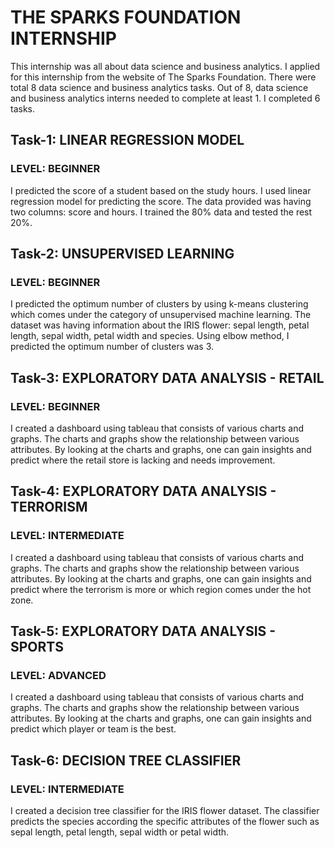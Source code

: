 # THE SPARKS FOUNDATION INTERNSHIP
This internship was all about data science and business analytics.
I applied for this internship from the website of The Sparks Foundation.
There were total 8 data science and business analytics tasks. Out of 8, data science and business analytics interns needed to complete at least 1. I completed 6 tasks.

## Task-1: LINEAR REGRESSION MODEL

### LEVEL: BEGINNER

I predicted the score of a student based on the study hours. I used linear regression model for predicting the score. The data provided was having two columns: score and hours. I trained the 80% data and tested the rest 20%.

## Task-2: UNSUPERVISED LEARNING

### LEVEL: BEGINNER

I predicted the optimum number of clusters by using k-means clustering which comes under the category of unsupervised machine learning. The dataset was having information about the IRIS flower: sepal length, petal length, sepal width, petal width and species. Using elbow method, I predicted the optimum number of clusters was 3.

## Task-3: EXPLORATORY DATA ANALYSIS - RETAIL

### LEVEL: BEGINNER

I created a dashboard using tableau that consists of various charts and graphs. The charts and graphs show the relationship between various attributes. By looking at the charts and graphs, one can gain insights and predict where the retail store is lacking and needs improvement.

## Task-4: EXPLORATORY DATA ANALYSIS - TERRORISM

### LEVEL: INTERMEDIATE

I created a dashboard using tableau that consists of various charts and graphs. The charts and graphs show the relationship between various attributes. By looking at the charts and graphs, one can gain insights and predict where the terrorism is more or which region comes under the hot zone.

## Task-5: EXPLORATORY DATA ANALYSIS - SPORTS

### LEVEL: ADVANCED

I created a dashboard using tableau that consists of various charts and graphs. The charts and graphs show the relationship between various attributes. By looking at the charts and graphs, one can gain insights and predict which player or team is the best.

## Task-6: DECISION TREE CLASSIFIER

### LEVEL: INTERMEDIATE

I created a decision tree classifier for the IRIS flower dataset. The classifier predicts the species according the specific attributes of the flower such as sepal length, petal length, sepal width or petal width.
